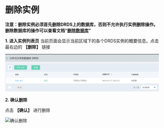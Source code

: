 # 删除实例

**注意：删除实例必须首先删除DRDS上的数据库，否则不允许执行实例删除操作。删除数据库的操作可以查看文档“[删除数据库](../Database/Delete-Database.md)”**

**1. 进入实例列表页**
当前页面会显示当前区域下的各个DRDS实例的概要信息。点击最右边的 **【删除】** 链接

![实例列表](../../../../../image/DRDS/instance_list.png)

**2. 确认删除**

点击 **【确认】** 进行删除

![确认删除](../../../../../image/DRDS/delete-instance.png)
